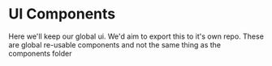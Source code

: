 # UI Components

Here we'll keep our global ui. We'd aim to export this to it's own repo. These are global re-usable components and not the same thing as the components folder
